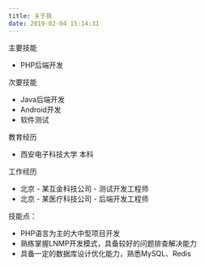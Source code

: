 ```yaml
---
title: 关于我
date: 2019-02-04 15:14:31
---
```

主要技能
- PHP后端开发

次要技能
- Java后端开发
- Android开发
- 软件测试

教育经历
- 西安电子科技大学 本科

工作经历
- 北京 - 某互金科技公司 - 测试开发工程师
- 北京 - 某医疗科技公司 - 后端开发工程师

技能点：
- PHP语言为主的大中型项目开发
- 熟练掌握LNMP开发模式，具备较好的问题排查解决能力
- 具备一定的数据库设计优化能力，熟悉MySQL、Redis